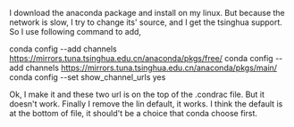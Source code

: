 I download the anaconda package and install on my linux. 
But because the network is slow, I try to change its' source, and I get the tsinghua support. So I use following command to add,

conda config --add channels https://mirrors.tuna.tsinghua.edu.cn/anaconda/pkgs/free/
conda config --add channels https://mirrors.tuna.tsinghua.edu.cn/anaconda/pkgs/main/
conda config --set show_channel_urls yes

Ok, I make it and these two url is on the top of the .condrac file. But it doesn't work.
Finally I remove the lin default, it works.
I think the default is at the bottom of file, it should't be a choice that conda choose first.
